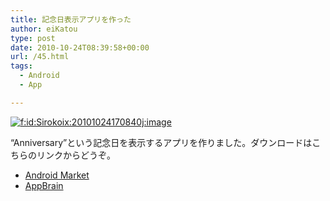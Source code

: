 ```yaml
---
title: 記念日表示アプリを作った
author: eiKatou
type: post
date: 2010-10-24T08:39:58+00:00
url: /45.html
tags:
  - Android
  - App

---
```

<div class="section">
  <p>
    <a href="http://f.hatena.ne.jp/Sirokoix/20101024170840" class="hatena-fotolife" target="_blank"><img src="http://cdn-ak.f.st-hatena.com/images/fotolife/S/Sirokoix/20101024/20101024170840.jpg" alt="f:id:Sirokoix:20101024170840j:image" title="f:id:Sirokoix:20101024170840j:image" class="hatena-fotolife" /></a>
  </p>
  
  <p>
    &#8220;Anniversary&#8221;という記念日を表示するアプリを作りました。ダウンロードはこちらのリンクからどうぞ。
  </p>
  
  <ul>
    <li>
      <a href="http://market.android.com/search?q=pname:com.appspot.eikatou0.anniversary" target="_blank">Android Market</a>
    </li>
    <li>
      <a href="http://www.appbrain.com/app/anniversary/com.appspot.eikatou0.anniversary" target="_blank">AppBrain</a>
    </li>
  </ul>
</div>
